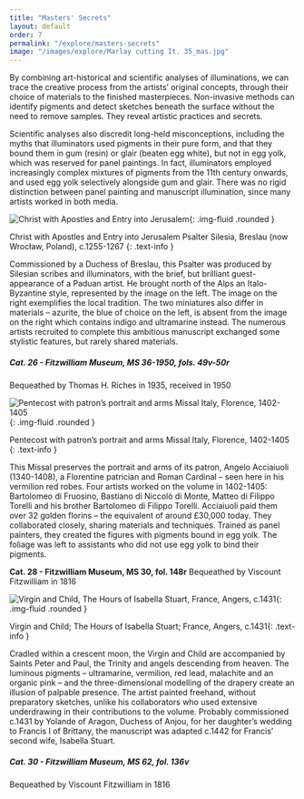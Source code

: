 ```yaml
---
title: "Masters' Secrets"
layout: default
order: 7
permalink: "/explore/masters-secrets"
image: "/images/explore/Marlay cutting It. 35_mas.jpg"
---
```


By combining art-historical and scientific analyses of illuminations, we can trace the creative process from the artists’ original concepts, through their choice of materials to the finished masterpieces. Non-invasive methods can identify pigments and detect sketches beneath the surface without the need to remove samples. They reveal artistic practices and secrets.

Scientific analyses also discredit long-held misconceptions, including the myths that illuminators used pigments in their pure form, and that they bound them in gum (resin) or glair (beaten egg white), but not in egg yolk, which was reserved for panel paintings. In fact, illuminators employed increasingly complex mixtures of pigments from the 11th century onwards, and used egg yolk selectively alongside gum and glair. There was no rigid distinction between panel painting and manuscript illumination, since many artists worked in both media. 

![Christ with Apostles and Entry into Jerusalem]({{site.baseurl}}/images/explore/ms%2036-1950_49-50_201407_mfj22_masresized.jpeg){: .img-fluid .rounded }

Christ with Apostles and Entry into Jerusalem  Psalter  Silesia, Breslau (now Wrocław, Poland), c.1255-1267
{: .text-info }

Commissioned by a Duchess of Breslau, this Psalter was produced by Silesian scribes and illuminators, with the brief, but brilliant guest-appearance of a Paduan artist. He brought north of the Alps an Italo-Byzantine style, represented by the image on the left. The image on the right exemplifies the local tradition. The two miniatures also differ in materials – azurite, the blue of choice on the left, is absent from the image on the right which contains indigo and ultramarine instead. The numerous artists recruited to complete this ambitious manuscript exchanged some stylistic features, but rarely shared materials.

##### Cat. 26 - Fitzwilliam Museum, MS 36-1950, fols. 49v-50r  
Bequeathed by Thomas H. Riches in 1935, received in 1950

![Pentecost with patron’s portrait and arms Missal Italy, Florence, 1402-1405]({{site.baseurl}}/images/explore/colour_7_3.jpeg){: .img-fluid .rounded }

Pentecost with patron’s portrait and arms  Missal  Italy, Florence, 1402-1405
{: .text-info }

This Missal preserves the portrait and arms of its patron, Angelo Acciaiuoli (1340-1408), a Florentine patrician and Roman Cardinal – seen here in his vermilion red robes. Four artists worked on the volume in 1402-1405: Bartolomeo di Fruosino, Bastiano di Niccolò di Monte, Matteo di Filippo Torelli and his brother Bartolomeo di Filippo Torelli. Acciaiuoli paid them over 32 golden florins – the equivalent of around £30,000 today. They collaborated closely, sharing materials and techniques. Trained as panel painters, they created the figures with pigments bound in egg yolk. The foliage was left to assistants who did not use egg yolk to bind their pigments.

**Cat. 28 - Fitzwilliam Museum, MS 30, fol. 148r**
Bequeathed by Viscount Fitzwilliam in 1816  

![Virgin and Child, The Hours of Isabella Stuart, France, Angers, c.1431]({{site.baseurl}}/images/explore/colour_7_4.jpeg){: .img-fluid .rounded }

Virgin and Child; The Hours of Isabella Stuart; France, Angers, c.1431{: .text-info }

Cradled within a crescent moon, the Virgin and Child are accompanied by Saints Peter and Paul, the Trinity and angels descending from heaven. The luminous pigments – ultramarine, vermilion, red lead, malachite and an organic pink – and the three-dimensional modelling of the drapery create an illusion of palpable presence. The artist painted freehand, without preparatory sketches, unlike his collaborators who used extensive underdrawing in their contributions to the volume. Probably commissioned c.1431 by Yolande of Aragon, Duchess of Anjou, for her daughter’s wedding to Francis I of Brittany, the manuscript was adapted c.1442 for Francis’ second wife, Isabella Stuart.

##### Cat. 30 - Fitzwilliam Museum, MS 62, fol. 136v  
Bequeathed by Viscount Fitzwilliam in 1816  
